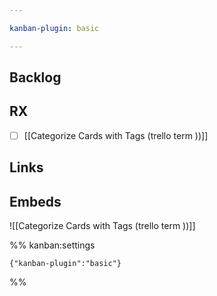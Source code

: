 ```yaml
---

kanban-plugin: basic

---
```


## Backlog



## RX

- [ ] [[Categorize Cards with Tags (trello term ))]]


## Links



## Embeds
![[Categorize Cards with Tags (trello term ))]]


%% kanban:settings
```
{"kanban-plugin":"basic"}
```
%%